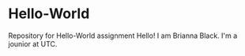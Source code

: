 # Hello-World
Repository for Hello-World assignment 
Hello! I am Brianna Black. I'm a jounior at UTC.
